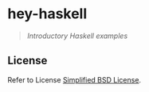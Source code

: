 # hey-haskell

> *Introductory Haskell examples*

## License
Refer to License [Simplified BSD License](https://github.com/hfagerlund/hey-haskell/blob/master/LICENSE).
